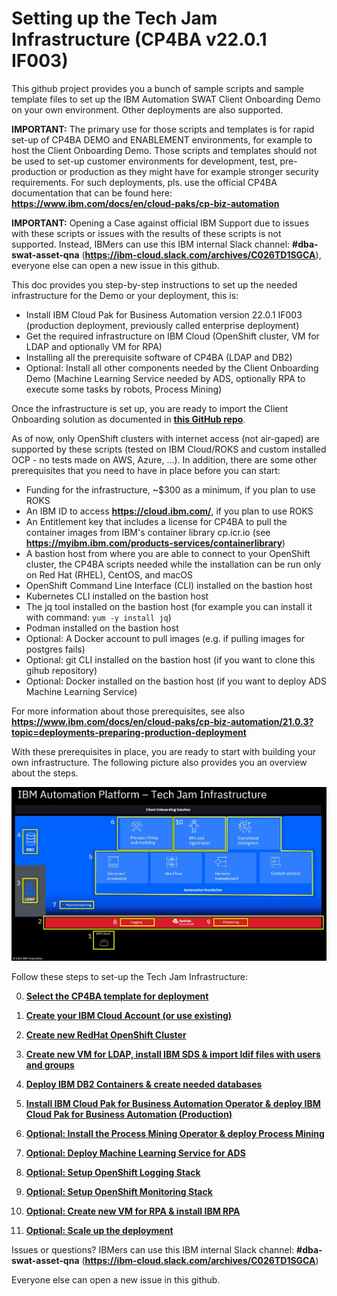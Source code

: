 # Setting up the Tech Jam Infrastructure (CP4BA v22.0.1 IF003)

This github project provides you a bunch of sample scripts and sample template files to set up the IBM Automation SWAT Client Onboarding Demo on your own environment. Other deployments are also supported.

**IMPORTANT:** The primary use for those scripts and templates is for rapid set-up of CP4BA DEMO and ENABLEMENT environments, for example to host the Client Onboarding Demo. Those scripts and templates should not be used to set-up customer environments for development, test, pre-production or production as they might have for example stronger security requirements. For such deployments, pls. use the official CP4BA documentation that can be found here: **https://www.ibm.com/docs/en/cloud-paks/cp-biz-automation**

**IMPORTANT:** Opening a Case against official IBM Support due to issues with these scripts or issues with the results of these scripts is not supported. Instead, IBMers can use this IBM internal Slack channel: **#dba-swat-asset-qna** (**https://ibm-cloud.slack.com/archives/C026TD1SGCA**), everyone else can open a new issue in this github.

This doc provides you step-by-step instructions to set up the needed infrastructure for the Demo or your deployment, this is:
- Install IBM Cloud Pak for Business Automation version 22.0.1 IF003 (production deployment, previously called enterprise deployment)
- Get the required infrastructure on IBM Cloud (OpenShift cluster, VM for LDAP and optionally VM for RPA)
- Installing all the prerequisite software of CP4BA (LDAP and DB2)
- Optional: Install all other components needed by the Client Onboarding Demo (Machine Learning Service needed by ADS, optionally RPA to execute some tasks by robots, Process Mining)

Once the infrastructure is set up, you are ready to import the Client Onboarding solution as documented in **[this GitHub repo](https://github.com/IBM/cp4ba-client-onboarding-scenario)**.

As of now, only OpenShift clusters with internet access (not air-gaped) are supported by these scripts (tested on IBM Cloud/ROKS and custom installed OCP - no tests made on AWS, Azure, ...). In addition, there are some other prerequisites that you need to have in place before you can start:
- Funding for the infrastructure, ~$300 as a minimum, if you plan to use ROKS
- An IBM ID to access **https://cloud.ibm.com/**, if you plan to use ROKS
- An Entitlement key that includes a license for CP4BA to pull the container images from IBM's container library cp.icr.io (see **https://myibm.ibm.com/products-services/containerlibrary**)
- A bastion host from where you are able to connect to your OpenShift cluster, the CP4BA scripts needed while the installation can be run only on Red Hat (RHEL), CentOS, and macOS
- OpenShift Command Line Interface (CLI) installed on the bastion host
- Kubernetes CLI installed on the bastion host
- The jq tool installed on the bastion host (for example you can install it with command: `yum -y install jq`)
- Podman installed on the bastion host
- Optional: A Docker account to pull images (e.g. if pulling images for postgres fails)
- Optional: git CLI installed on the bastion host (if you want to clone this gihub repository)
- Optional: Docker installed on the bastion host (if you want to deploy ADS Machine Learning Service)

For more information about those prerequisites, see also **https://www.ibm.com/docs/en/cloud-paks/cp-biz-automation/21.0.3?topic=deployments-preparing-production-deployment**

With these prerequisites in place, you are ready to start with building your own infrastructure. The following picture also provides you an overview about the steps.

![Overview](images/overview00.jpg "Overview")

Follow these steps to set-up the Tech Jam Infrastructure:

0. **[Select the CP4BA template for deployment](00selectTemplate.md)**

1. **[Create your IBM Cloud Account (or use existing)](01createIBMCloudAccount.md)**

2. **[Create new RedHat OpenShift Cluster](02createRedHatOpenShiftCluster.md)**

3. **[Create new VM for LDAP, install IBM SDS & import ldif files with users and groups](03createVMForLDAP.md)**

4. **[Deploy IBM DB2 Containers  &  create needed databases](04deployIBMDB2.md)**

5. **[Install IBM Cloud Pak for Business Automation Operator  &  deploy IBM Cloud Pak for Business Automation (Production)](05installCP4BA.md)**

6. **[Optional: Install the Process Mining Operator & deploy Process Mining](06deployProcessMining.md)**

7. **[Optional: Deploy Machine Learning Service for ADS](07deployMLService4ADS.md)**

8. **[Optional: Setup OpenShift Logging Stack](08setupLogging.md)**

9. **[Optional: Setup OpenShift Monitoring Stack](09setupMonitoring.md)**

10. **[Optional: Create new VM for RPA  &  install IBM RPA](10createVMForRPA.md)**

11. **[Optional: Scale up the deployment](11scaleUp.md)**

Issues or questions? IBMers can use this IBM internal Slack channel: **#dba-swat-asset-qna** (**https://ibm-cloud.slack.com/archives/C026TD1SGCA**)

Everyone else can open a new issue in this github.
